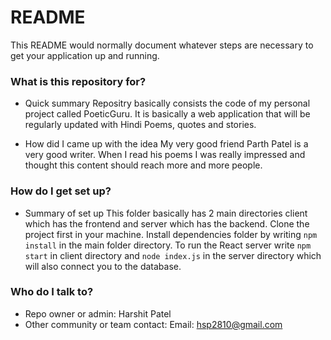 # README #

This README would normally document whatever steps are necessary to get your application up and running.

### What is this repository for? ###

* Quick summary
Repositry basically consists the code of my personal project called PoeticGuru. It is basically a web application
that will be regularly updated with Hindi Poems, quotes and stories. 

* How did I came up with the idea
My very good friend Parth Patel is a very good writer. When I read his poems I was really impressed and thought this content 
should reach more and more people.

### How do I get set up? ###

* Summary of set up
This folder basically has 2 main directories client which has the frontend and server which has the backend. 
Clone the project first in your machine. Install dependencies folder by writing `npm install` in the main folder 
directory. To run the React server write `npm start` in client directory and `node index.js` in the server directory which will also 
connect you to the database.

### Who do I talk to? ###

* Repo owner or admin: Harshit Patel
* Other community or team contact: Email: hsp2810@gmail.com